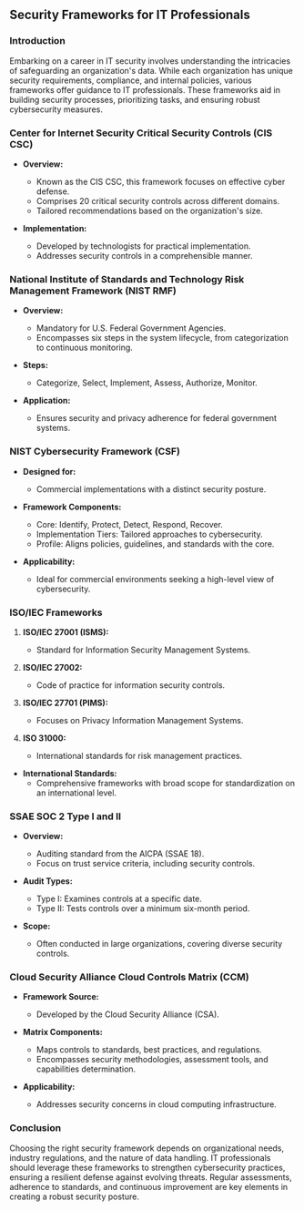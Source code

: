 ## Security Frameworks for IT Professionals

### Introduction

Embarking on a career in IT security involves understanding the intricacies of safeguarding an organization's data. While each organization has unique security requirements, compliance, and internal policies, various frameworks offer guidance to IT professionals. These frameworks aid in building security processes, prioritizing tasks, and ensuring robust cybersecurity measures.

### Center for Internet Security Critical Security Controls (CIS CSC)

- **Overview:**
  - Known as the CIS CSC, this framework focuses on effective cyber defense.
  - Comprises 20 critical security controls across different domains.
  - Tailored recommendations based on the organization's size.

- **Implementation:**
  - Developed by technologists for practical implementation.
  - Addresses security controls in a comprehensible manner.

### National Institute of Standards and Technology Risk Management Framework (NIST RMF)

- **Overview:**
  - Mandatory for U.S. Federal Government Agencies.
  - Encompasses six steps in the system lifecycle, from categorization to continuous monitoring.

- **Steps:**
  - Categorize, Select, Implement, Assess, Authorize, Monitor.

- **Application:**
  - Ensures security and privacy adherence for federal government systems.

### NIST Cybersecurity Framework (CSF)

- **Designed for:**
  - Commercial implementations with a distinct security posture.

- **Framework Components:**
  - Core: Identify, Protect, Detect, Respond, Recover.
  - Implementation Tiers: Tailored approaches to cybersecurity.
  - Profile: Aligns policies, guidelines, and standards with the core.

- **Applicability:**
  - Ideal for commercial environments seeking a high-level view of cybersecurity.

### ISO/IEC Frameworks

1. **ISO/IEC 27001 (ISMS):**
   - Standard for Information Security Management Systems.
  
2. **ISO/IEC 27002:**
   - Code of practice for information security controls.
  
3. **ISO/IEC 27701 (PIMS):**
   - Focuses on Privacy Information Management Systems.
  
4. **ISO 31000:**
   - International standards for risk management practices.

- **International Standards:**
  - Comprehensive frameworks with broad scope for standardization on an international level.

### SSAE SOC 2 Type I and II

- **Overview:**
  - Auditing standard from the AICPA (SSAE 18).
  - Focus on trust service criteria, including security controls.
  
- **Audit Types:**
  - Type I: Examines controls at a specific date.
  - Type II: Tests controls over a minimum six-month period.

- **Scope:**
  - Often conducted in large organizations, covering diverse security controls.

### Cloud Security Alliance Cloud Controls Matrix (CCM)

- **Framework Source:**
  - Developed by the Cloud Security Alliance (CSA).

- **Matrix Components:**
  - Maps controls to standards, best practices, and regulations.
  - Encompasses security methodologies, assessment tools, and capabilities determination.

- **Applicability:**
  - Addresses security concerns in cloud computing infrastructure.

### Conclusion

Choosing the right security framework depends on organizational needs, industry regulations, and the nature of data handling. IT professionals should leverage these frameworks to strengthen cybersecurity practices, ensuring a resilient defense against evolving threats. Regular assessments, adherence to standards, and continuous improvement are key elements in creating a robust security posture.
